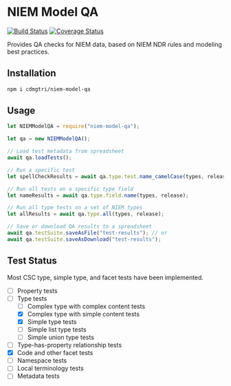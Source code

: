 
# NIEM Model QA

[![Build Status](https://travis-ci.org/cdmgtri/niem-model-qa.svg)](https://travis-ci.org/cdmgtri/niem-model-qa)
[![Coverage Status](https://coveralls.io/repos/github/cdmgtri/niem-model-qa/badge.svg)](https://coveralls.io/github/cdmgtri/niem-model-qa)

Provides QA checks for NIEM data, based on NIEM NDR rules and modeling best practices.

## Installation

```sh
npm i cdmgtri/niem-model-qa
```

## Usage

```js
let NIEMModelQA = require("niem-model-qa");

let qa = new NIEMModelQA();

// Load test metadata from spreadsheet
await qa.loadTests();

// Run a specific test
let spellCheckResults = await qa.type.test.name_camelCase(types, release);

// Run all tests on a specific type field
let nameResults = await qa.type.field.name(types, release);

// Run all type tests on a set of NIEM types
let allResults = await qa.type.all(types, release);

// Save or download QA results to a spreadsheet
await qa.testSuite.saveAsFile("test-results"); // or
await qa.testSuite.saveAsDownload("test-results");
```

## Test Status

Most CSC type, simple type, and facet tests have been implemented.

- [ ] Property tests
- [ ] Type tests
  - [ ] Complex type with complex content tests
  - [x] Complex type with simple content tests
  - [x] Simple type tests
  - [ ] Simple list type tests
  - [ ] Simple union type tests
- [ ] Type-has-property relationship tests
- [x] Code and other facet tests
- [ ] Namespace tests
- [ ] Local terminology tests
- [ ] Metadata tests
